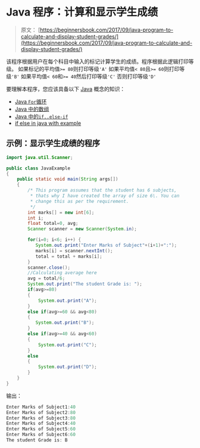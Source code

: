 # Java 程序：计算和显示学生成绩

> 原文： [https://beginnersbook.com/2017/09/java-program-to-calculate-and-display-student-grades/](https://beginnersbook.com/2017/09/java-program-to-calculate-and-display-student-grades/)

该程序根据用户在每个科目中输入的标记计算学生的成绩。程序根据此逻辑打印等级。
如果标记的平均值`>= 80`则打印等级`'A'`
如果平均值`< 80`且`>= 60`则打印等级`'B'`
如果平均值`< 60`和`>= 40`然后打印等级`'C'`
否则打印等级`'D'`

要理解本程序，您应该具备以下 [Java](https://beginnersbook.com/java-tutorial-for-beginners-with-examples/) 概念的知识：

*   [Java `For`循环](https://beginnersbook.com/2015/03/for-loop-in-java-with-example/)
*   [Java 中的数组](https://beginnersbook.com/2013/05/java-arrays/)
*   [Java 中的`if..else-if`](https://beginnersbook.com/2017/08/if-else-statement-in-java/)
*   [if else in java with example](https://www.flowerbrackets.com/if-else-java/)

## 示例：显示学生成绩的程序

```java
import java.util.Scanner;

public class JavaExample
{
    public static void main(String args[])
    {
    	/* This program assumes that the student has 6 subjects,
    	 * thats why I have created the array of size 6\. You can
    	 * change this as per the requirement.
    	 */
        int marks[] = new int[6];
        int i;
        float total=0, avg;
        Scanner scanner = new Scanner(System.in);

        for(i=0; i<6; i++) { 
           System.out.print("Enter Marks of Subject"+(i+1)+":");
           marks[i] = scanner.nextInt();
           total = total + marks[i];
        }
        scanner.close();
        //Calculating average here
        avg = total/6;
        System.out.print("The student Grade is: ");
        if(avg>=80)
        {
            System.out.print("A");
        }
        else if(avg>=60 && avg<80)
        {
           System.out.print("B");
        } 
        else if(avg>=40 && avg<60)
        {
            System.out.print("C");
        }
        else
        {
            System.out.print("D");
        }
    }
}
```

输出：

```java
Enter Marks of Subject1:40
Enter Marks of Subject2:80
Enter Marks of Subject3:80
Enter Marks of Subject4:40
Enter Marks of Subject5:60
Enter Marks of Subject6:60
The student Grade is: B
```
